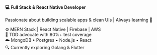 #### 💻 Full Stack & React Native Developer  

Passionate about building scalable apps & clean UIs | Always learning 🚀  

⚙️ MERN Stack | React Native | Firebase | AWS  
🧪 TDD advocate with 80%+ test coverage  
☁️ MongoDB • Postgres • Node.js • React  
🔍 Currently exploring Golang & Flutter  


<!---
Navalhurpade/Navalhurpade is a ✨ special ✨ repository because its `README.md` (this file) appears on your GitHub profile.
You can click the Preview link to take a look at your changes.
--->
